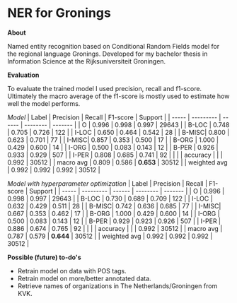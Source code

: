 # NER for Gronings
<b>About</b>

Named entity recognition based on Conditional Random Fields model for the regional language Gronings. Developed for my bachelor thesis in Information Science at the Rijksuniversiteit Groningen.


<b>Evaluation</b>

To evaluate the trained model I used precision, recall and f1-score. Ultimately the macro average of the f1-score is mostly used to estimate how well the model performs.

<i>Model</i>
| Label | Precision | Recall | F1-score | Support |
| ----- | --------- | ------ | -------- | ------- |
| O     | 0.996     | 0.998  | 0.997    | 29643   |
| B-LOC | 0.748     | 0.705  | 0.726    | 122     |
| I-LOC | 0.650     | 0.464  | 0.542    | 28      |
| B-MISC| 0.800     | 0.623  | 0.701    | 77      |
| I-MISC| 0.857     | 0.353  | 0.500    | 17      |
| B-ORG | 1.000     | 0.429  | 0.600    | 14      |
| I-ORG | 0.500     | 0.083  | 0.143    | 12      |
| B-PER | 0.926     | 0.933  | 0.929    | 507     |
| I-PER | 0.808     | 0.685  | 0.741    | 92      |
| |
| accuracy     |    |          | 0.992    | 30512   |
| macro avg    | 0.809 | 0.586 | <b>0.653</b>    | 30512   |
| weighted avg | 0.992 | 0.992 | 0.992    | 30512   |

<i>Model with hyperparameter optimization</i>
| Label | Precision | Recall | F1-score | Support |
| ----- | --------- | ------ | -------- | ------- |
| O     | 0.996     | 0.998  | 0.997    | 29643   |
| B-LOC | 0.730     | 0.689  | 0.709    | 122     |
| I-LOC | 0.632     | 0.429  | 0.511    | 28      |
| B-MISC| 0.742     | 0.636  | 0.685    | 77      |
| I-MISC| 0.667     | 0.353  | 0.462    | 17      |
| B-ORG | 1.000     | 0.429  | 0.600    | 14      |
| I-ORG | 0.500     | 0.083  | 0.143    | 12      |
| B-PER | 0.929     | 0.923  | 0.926    | 507     |
| I-PER | 0.886     | 0.674  | 0.765    | 92      |
| |
| accuracy     |    |          | 0.992    | 30512   |
| macro avg    | 0.787 | 0.579 | <b>0.644</b>    | 30512   |
| weighted avg | 0.992 | 0.992 | 0.992    | 30512   |


<b>Possible (future) to-do's</b>

- Retrain model on data with POS tags.
- Retrain model on more/better annotated data.
- Retrieve names of organizations in The Netherlands/Groningen from KVK.

